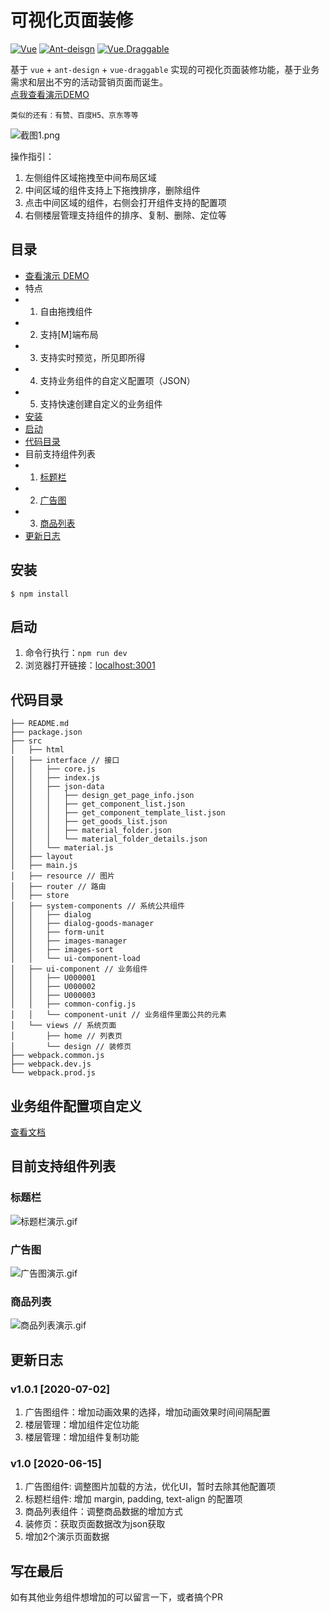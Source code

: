 # 可视化页面装修
[![Vue](https://img.shields.io/badge/Vue-%5E2.5.16-brightgreen)](https://cn.vuejs.org)
[![Ant-deisgn](https://img.shields.io/badge/Antd-v1.3.10-brightgreen)](https://antdv.com/)
[![Vue.Draggable](https://img.shields.io/badge/Vue.Draggable-v2.23.0-brightgreen)](https://github.com/SortableJS/Vue.Draggable)

基于 ```vue``` + ```ant-design``` + ```vue-draggable``` 实现的可视化页面装修功能，基于业务需求和层出不穷的活动营销页面而诞生。  
[点我查看演示DEMO](https://cullenng.github.io/page-design/#/home)

```类似的还有：有赞、百度H5、京东等等```

![截图1.png](https://github.com/CullenNg/doc-images/blob/master/page-design/1.png)

操作指引：
1. 左侧组件区域拖拽至中间布局区域
2. 中间区域的组件支持上下拖拽排序，删除组件
3. 点击中间区域的组件，右侧会打开组件支持的配置项
4. 右侧楼层管理支持组件的排序、复制、删除、定位等

## 目录
* [查看演示 DEMO](https://cullenng.github.io/page-design/#/home)
* 特点
* 1. 自由拖拽组件
* 2. 支持[M]端布局
* 3. 支持实时预览，所见即所得
* 4. 支持业务组件的自定义配置项（JSON）
* 5. 支持快速创建自定义的业务组件
* [安装](https://github.com/CullenNg/page-design#安装)
* [启动](https://github.com/CullenNg/page-design#使用)
* [代码目录](#代码目录)
* 目前支持组件列表
* 1. [标题栏](https://github.com/CullenNg/page-design#标题栏)
* 2. [广告图](https://github.com/CullenNg/page-design#广告图)
* 3. [商品列表](https://github.com/CullenNg/page-design#商品列表)
* [更新日志](https://github.com/CullenNg/page-design#更新日志)

## 安装
```
$ npm install
```

## 启动
1. 命令行执行：```npm run dev```
2. 浏览器打开链接：[localhost:3001](http://localhost:3001)

## 代码目录
```
├── README.md
├── package.json
├── src
│   ├── html
│   ├── interface // 接口
│   │   ├── core.js
│   │   ├── index.js
│   │   ├── json-data
│   │   │   ├── design_get_page_info.json
│   │   │   ├── get_component_list.json
│   │   │   ├── get_component_template_list.json
│   │   │   ├── get_goods_list.json
│   │   │   ├── material_folder.json
│   │   │   └── material_folder_details.json
│   │   └── material.js
│   ├── layout
│   ├── main.js
│   ├── resource // 图片
│   ├── router // 路由
│   ├── store
│   ├── system-components // 系统公共组件
│   │   ├── dialog
│   │   ├── dialog-goods-manager
│   │   ├── form-unit
│   │   ├── images-manager
│   │   ├── images-sort
│   │   └── ui-component-load
│   ├── ui-component // 业务组件
│   │   ├── U000001
│   │   ├── U000002
│   │   ├── U000003
│   │   ├── common-config.js
│   │   └── component-unit // 业务组件里面公共的元素
│   └── views // 系统页面
│       ├── home // 列表页
│       └── design // 装修页
├── webpack.common.js
├── webpack.dev.js
└── webpack.prod.js
```

## 业务组件配置项自定义
[查看文档](https://github.com/CullenNg/page-design/blob/master/component-config.md)

## 目前支持组件列表

### 标题栏
![标题栏演示.gif](https://github.com/CullenNg/doc-images/blob/master/page-design/QQ20200619-105646.gif)

### 广告图
![广告图演示.gif](https://github.com/CullenNg/doc-images/blob/master/page-design/QQ20200619-180450.gif)

### 商品列表
![商品列表演示.gif](https://github.com/CullenNg/doc-images/blob/master/page-design/QQ20200619-181911.gif)

## 更新日志 

### v1.0.1 [2020-07-02]
1. 广告图组件：增加动画效果的选择，增加动画效果时间间隔配置
2. 楼层管理：增加组件定位功能
3. 楼层管理：增加组件复制功能

### v1.0 [2020-06-15]
1. 广告图组件: 调整图片加载的方法，优化UI，暂时去除其他配置项
2. 标题栏组件: 增加 margin, padding, text-align 的配置项
3. 商品列表组件：调整商品数据的增加方式
4. 装修页：获取页面数据改为json获取
5. 增加2个演示页面数据

## 写在最后
如有其他业务组件想增加的可以留言一下，或者搞个PR
